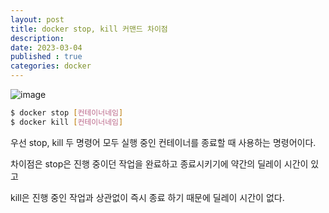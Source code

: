 ```yaml
---
layout: post
title: docker stop, kill 커맨드 차이점
description: 
date: 2023-03-04
published : true
categories: docker
---
```


![image](https://user-images.githubusercontent.com/18201794/222878453-b7bf2795-5f77-4fe5-bac9-c7c9095682d4.png)

```bash
$ docker stop [컨테이너네임]  
$ docker kill [컨테이너네임]
```

우선 stop, kill 두 명령어 모두 실행 중인 컨테이너를 종료할 때 사용하는 명령어이다.

차이점은 stop은 진행 중이던 작업을 완료하고 종료시키기에 약간의 딜레이 시간이 있고

kill은 진행 중인 작업과 상관없이 즉시 종료 하기 때문에 딜레이 시간이 없다.


